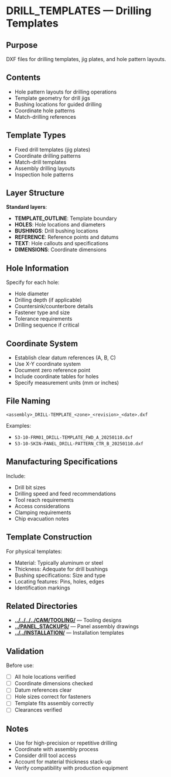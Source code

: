 # DRILL_TEMPLATES — Drilling Templates

## Purpose
DXF files for drilling templates, jig plates, and hole pattern layouts.

## Contents
- Hole pattern layouts for drilling operations
- Template geometry for drill jigs
- Bushing locations for guided drilling
- Coordinate hole patterns
- Match-drilling references

## Template Types
- Fixed drill templates (jig plates)
- Coordinate drilling patterns
- Match-drill templates
- Assembly drilling layouts
- Inspection hole patterns

## Layer Structure
**Standard layers**:
- **TEMPLATE_OUTLINE**: Template boundary
- **HOLES**: Hole locations and diameters
- **BUSHINGS**: Drill bushing locations
- **REFERENCE**: Reference points and datums
- **TEXT**: Hole callouts and specifications
- **DIMENSIONS**: Coordinate dimensions

## Hole Information
Specify for each hole:
- Hole diameter
- Drilling depth (if applicable)
- Countersink/counterbore details
- Fastener type and size
- Tolerance requirements
- Drilling sequence if critical

## Coordinate System
- Establish clear datum references (A, B, C)
- Use X-Y coordinate system
- Document zero reference point
- Include coordinate tables for holes
- Specify measurement units (mm or inches)

## File Naming
```
<assembly>_DRILL-TEMPLATE_<zone>_<revision>_<date>.dxf
```

Examples:
- `53-10-FRM01_DRILL-TEMPLATE_FWD_A_20250110.dxf`
- `53-10-SKIN-PANEL_DRILL-PATTERN_CTR_B_20250110.dxf`

## Manufacturing Specifications
Include:
- Drill bit sizes
- Drilling speed and feed recommendations
- Tool reach requirements
- Access considerations
- Clamping requirements
- Chip evacuation notes

## Template Construction
For physical templates:
- Material: Typically aluminum or steel
- Thickness: Adequate for drill bushings
- Bushing specifications: Size and type
- Locating features: Pins, holes, edges
- Identification markings

## Related Directories
- **[../../../../CAM/TOOLING/](../../../../CAM/TOOLING/)** — Tooling designs
- **[../PANEL_STACKUPS/](../PANEL_STACKUPS/)** — Panel assembly drawings
- **[../../INSTALLATION/](../../INSTALLATION/)** — Installation templates

## Validation
Before use:
- [ ] All hole locations verified
- [ ] Coordinate dimensions checked
- [ ] Datum references clear
- [ ] Hole sizes correct for fasteners
- [ ] Template fits assembly correctly
- [ ] Clearances verified

## Notes
- Use for high-precision or repetitive drilling
- Coordinate with assembly process
- Consider drill tool access
- Account for material thickness stack-up
- Verify compatibility with production equipment
